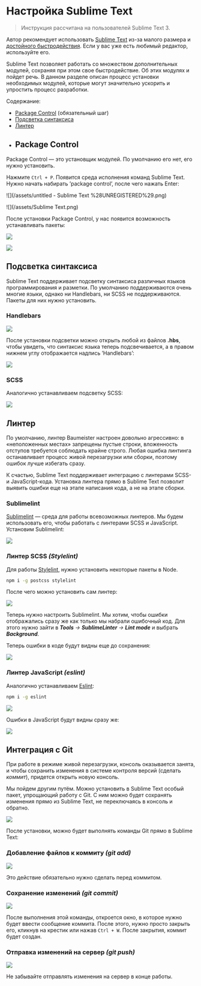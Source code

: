# Настройка Sublime Text

> Инструкция рассчитана на пользователей Sublime Text 3.

Автор рекомендует использовать [Sublime Text](https://www.sublimetext.com/) из-за малого размера и [достойного быстродействия](https://blog.xinhong.me/post/sublime-text-vs-vscode-vs-atom-performance-dec-2016/). Если у вас уже есть любимый редактор, используйте его.

Sublime Text позволяет работать со множеством дополнительных модулей, сохраняя при этом свое быстродействие. Об этих модулях и пойдет речь. В данном разделе описан процесс установки необходимых модулей, которые могут значительно ускорить и упростить процесс разработки.

Содержание:

* [Package Control](#package-control) \(обязательный шаг\)
* [Подсветка синтаксиса](#подсветка-синтаксиса)
* [Линтер](#линтер)
* ## Package Control

Package Control — это установщик модулей. По умолчанию его нет, его нужно установить.

Нажмите `Ctrl + P`. Появится среда исполнения команд Sublime Text. Нужно начать набирать ’package control’, после чего нажать Enter:

![](/assets/untitled - Sublime Text %28UNREGISTERED%29.png)

![](/assets/Sublime Text.png)

После установки Package Control, у нас появится возможность устанавливать пакеты:

![](/assets/11.png)

![](/assets/2.png)

## Подсветка синтаксиса

Sublime Text поддерживает подсветку синтаксиса различных языков программирования и разметки. По умолчанию поддерживаются очень многие языки, однако ни Handlebars, ни SCSS не поддерживаются. Пакеты для них нужно установить.

### Handlebars

![](/assets/3.png)

После установки подсветки можно открыть любой из файлов **.hbs**, чтобы увидеть, что синтаксис языка теперь подсвечивается, а в правом нижнем углу отображается надпись ’Handlebars’:

![](/assets/4.png)

### SCSS

Аналогично устанавливаем подсветку SCSS:

![](/assets/5.png)

## Линтер

По умолчанию, линтер Baumeister настроен довольно агрессивно: в «неположенных местах» запрещены пустые строки, вложенность отступов требуется соблюдать крайне строго. Любая ошибка линтинга останавливает процесс живой перезагрузки или сборки, поэтому ошибок лучше избегать сразу.

К счастью, Sublime Text поддерживает интеграцию с линтерами SCSS- и JavaScript-кода. Установка линтера прямо в Sublime Text позволит выявить ошибки еще на этапе написания кода, а не на этапе сборки.

### Sublimelint

[Sublimelint](https://sublimelinter.readthedocs.io/) — среда для работы всевозможных линтеров. Мы будем использовать его, чтобы работать с линтерами SCSS и JavaScript. Установим Sublimelint:

![](/assets/lint.png)

### Линтер SCSS _\(Stylelint\)_

Для работы [Stylelint](https://stylelint.io/), нужно установить некоторые пакеты в Node.

```bash
npm i -g postcss stylelint
```

После чего можно установить сам линтер:

![](/assets/sty.png)

Теперь нужно настроить Sublimelint. Мы хотим, чтобы ошибки отображались сразу же как только мы набрали ошибочный код. Для этого нужно зайти в _**Tools** -&gt; **SublimeLinter** -&gt; **Lint mode**_ и выбрать _**Background**_.

Теперь ошибки в коде будут видны еще до сохранения:

![](/assets/err.png)

### Линтер JavaScript _\(eslint\)_

Аналогично устанавливаем [Eslint](https://eslint.org/):

```bash
npm i -g eslint
```

![](/assets/eslint.png)

Ошибки в JavaScript будут видны сразу же:

![](/assets/erres.png)

## Интеграция с Git

При работе в режиме живой перезагрузки, консоль оказывается занята, и чтобы сохранить изменения в системе контроля версий \(сделать _коммит_\), придется открыть новую консоль.

Мы пойдем другим путём. Можно установить в Sublime Text особый пакет, упрощающий работу с Git. С ним можно будет сохранять изменения прямо из Sublime Text, не переключаясь в консоль и обратно.

![](/assets/git.png)

После установки, можно будет выполнять команды Git прямо в Sublime Text:

### Добавление файлов к коммиту _\(git add\)_

![](/assets/add.png)

Это действие обязательно нужно сделать перед коммитом.

### Сохранение изменений _\(git commit\)_

![](/assets/commit.png)

После выполнения этой команды, откроется окно, в которое нужно будет ввести сообщение коммита. После этого, нужно просто закрыть его, кликнув на крестик или нажав `Ctrl + W`. После закрытия, коммит будет создан.

### Отправка изменений на сервер _\(git push\)_

![](/assets/push.png)

Не забывайте отправлять изменения на сервер в конце работы.

